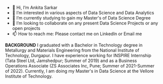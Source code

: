 - 👋 Hi, I’m Ankita Sarkar
- 👀 I’m interested in various aspects of Data Science and Data Analytics 
- 🌱 I’m currently studying to gain my Master's of Data Science Degree
- 💞️ I’m looking to collaborate on any present Data Science Projects or any open projects
- 📫 How to reach me: Please contact me on LinkedIn or Email me

 **BACKGROUND**
I graduated with a Bachelor in Technology degree in Metallurgy and Materials Engineering from the National Institute of Technology, Durgapur. I have experience working for INSPIRE Internship (Tata Steel Ltd, Jamshedpur; Summer of 2019) and as a Business Operations Associate (ZS Associates Inc, Pune; Summer of 2021-Summer of 2022). Currently, I am doing my Master's in Data Science at the Vellore Institute of Technology.

<!---
AnkitaSarkar98/AnkitaSarkar98 is a ✨ special ✨ repository because its `README.md` (this file) appears on your GitHub profile.
You can click the Preview link to take a look at your changes.
--->
